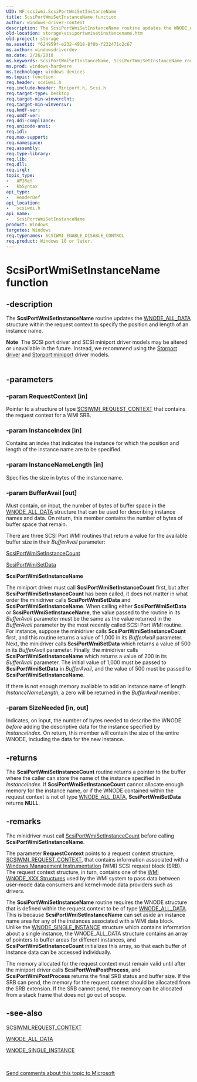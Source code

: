 ```yaml
---
UID: NF:scsiwmi.ScsiPortWmiSetInstanceName
title: ScsiPortWmiSetInstanceName function
author: windows-driver-content
description: The ScsiPortWmiSetInstanceName routine updates the WNODE_ALL_DATA structure within the request context to specify the position and length of an instance name.
old-location: storage\scsiportwmisetinstancename.htm
old-project: storage
ms.assetid: f624959f-e232-4918-8f0b-f232471c2c67
ms.author: windowsdriverdev
ms.date: 2/26/2018
ms.keywords: ScsiPortWmiSetInstanceName, ScsiPortWmiSetInstanceName routine [Storage Devices], scsiprt_a6ff8339-8734-4635-a17e-c3ad7bb524c3.xml, scsiwmi/ScsiPortWmiSetInstanceName, storage.scsiportwmisetinstancename
ms.prod: windows-hardware
ms.technology: windows-devices
ms.topic: function
req.header: scsiwmi.h
req.include-header: Miniport.h, Scsi.h
req.target-type: Desktop
req.target-min-winverclnt: 
req.target-min-winversvr: 
req.kmdf-ver: 
req.umdf-ver: 
req.ddi-compliance: 
req.unicode-ansi: 
req.idl: 
req.max-support: 
req.namespace: 
req.assembly: 
req.type-library: 
req.lib: 
req.dll: 
req.irql: 
topic_type:
-	APIRef
-	kbSyntax
api_type:
-	HeaderDef
api_location:
-	scsiwmi.h
api_name:
-	ScsiPortWmiSetInstanceName
product: Windows
targetos: Windows
req.typenames: SCSIWMI_ENABLE_DISABLE_CONTROL
req.product: Windows 10 or later.
---
```


# ScsiPortWmiSetInstanceName function


## -description


The <b>ScsiPortWmiSetInstanceName</b> routine updates the <a href="https://msdn.microsoft.com/library/windows/hardware/ff566372">WNODE_ALL_DATA</a> structure within the request context to specify the position and length of an instance name. 
<div class="alert"><b>Note</b>  The SCSI port driver and SCSI miniport driver models may be altered or unavailable in the future. Instead, we recommend using the <a href="https://msdn.microsoft.com/en-us/windows/hardware/drivers/storage/storport-driver">Storport driver</a> and <a href="https://msdn.microsoft.com/en-us/windows/hardware/drivers/storage/storport-miniport-drivers">Storport miniport</a> driver models.</div><div> </div>

## -parameters




### -param RequestContext [in]

Pointer to a structure of type <a href="https://msdn.microsoft.com/library/windows/hardware/ff564946">SCSIWMI_REQUEST_CONTEXT</a> that contains the request context for a WMI SRB. 


### -param InstanceIndex [in]

Contains an index that indicates the instance for which the position and length of the instance name are to be specified. 


### -param InstanceNameLength [in]

Specifies the size in bytes of the instance name.


### -param BufferAvail [out]

Must contain, on input, the number of bytes of buffer space in the <a href="https://msdn.microsoft.com/library/windows/hardware/ff566372">WNODE_ALL_DATA</a> structure that can be used for describing instance names and data. On return, this member contains the number of bytes of buffer space that remain. 

There are three SCSI Port WMI routines that return a value for the available buffer size in their <i>BufferAvail </i>parameter:


<a href="https://msdn.microsoft.com/library/windows/hardware/ff564806">ScsiPortWmiSetInstanceCount</a>



<a href="https://msdn.microsoft.com/library/windows/hardware/ff564799">ScsiPortWmiSetData</a>


<b>ScsiPortWmiSetInstanceName</b>

The miniport driver must call <b>ScsiPortWmiSetInstanceCount</b> first, but after <b>ScsiPortWmiSetInstanceCount</b> has been called, it does not matter in what order the minidriver calls <b>ScsiPortWmiSetData</b> and <b>ScsiPortWmiSetInstanceName</b>. When calling either <b>ScsiPortWmiSetData</b> or <b>ScsiPortWmiSetInstanceName</b>, the value passed to the routine in its <i>BufferAvail </i>parameter must be the same as the value returned in the <i>BufferAvail </i>parameter by the most recently called SCSI Port WMI routine. For instance, suppose the minidriver calls <b>ScsiPortWmiSetInstanceCount</b> first, and this routine returns a value of 1,000 in its <i>BufferAvail </i>parameter. Next, the minidriver calls <b>ScsiPortWmiSetData</b> which returns a value of 500 in its <i>BufferAvail </i>parameter. Finally, the minidriver calls <b>ScsiPortWmiSetInstanceName</b> which returns a value of 200 in its <i>BufferAvail </i>parameter. The initial value of 1,000 must be passed to <b>ScsiPortWmiSetData</b> in <i>BufferAvail</i>, and the value of 500 must be passed to <b>ScsiPortWmiSetInstanceName</b>. 

If there is not enough memory available to add an instance name of length <i>InstanceNameLength</i>, a zero will be returned in the <i>BufferAvail</i> member. 


### -param SizeNeeded [in, out]

Indicates, on input, the number of bytes needed to describe the WNODE <i>before </i>adding the descriptive data for the instance specified by <i>InstanceIndex</i>. On return, this member will contain the size of the entire WNODE, including the data for the new instance. 


## -returns



The <b>ScsiPortWmiSetInstanceCount</b> routine returns a pointer to the buffer where the caller can store the name of the instance specified in <i>InstanceIndex</i>. If <b>ScsiPortWmiSetInstanceCount</b> cannot allocate enough memory for the instance name, or if the WNODE contained within the request context is not of type <a href="https://msdn.microsoft.com/library/windows/hardware/ff566372">WNODE_ALL_DATA</a>, <b>ScsiPortWmiSetData</b> returns <b>NULL</b>. 




## -remarks



The minidriver must call <a href="https://msdn.microsoft.com/library/windows/hardware/ff564806">ScsiPortWmiSetInstanceCount</a> before calling  <b>ScsiPortWmiSetInstanceName</b>.

The parameter <b>RequestContext</b> points to a request context structure, <a href="https://msdn.microsoft.com/library/windows/hardware/ff564946">SCSIWMI_REQUEST_CONTEXT</a>, that contains information associated with a <a href="https://msdn.microsoft.com/5c2ed322-0fc9-4004-9a5f-f4d3c6a59fe9">Windows Management Instrumentation</a> (WMI) SCSI request block (SRB). The request context structure, in turn, contains one of the <a href="https://msdn.microsoft.com/library/windows/hardware/ff566371">WMI WNODE_XXX Structures</a> used by the WMI system to pass data between user-mode data consumers and kernel-mode data providers such as drivers. 

The <b>ScsiPortWmiSetInstanceName</b> routine requires the WNODE structure that is defined within the request context to be of type <a href="https://msdn.microsoft.com/library/windows/hardware/ff566372">WNODE_ALL_DATA</a>. This is because <b>ScsiPortWmiSetInstanceName</b> can set aside an instance name area for any of the instances associated with a WMI data block. Unlike the <a href="https://msdn.microsoft.com/library/windows/hardware/ff566377">WNODE_SINGLE_INSTANCE</a> structure which contains information about a single instance, the WNODE_ALL_DATA structure contains an array of pointers to buffer areas for different instances, and <b>ScsiPortWmiSetInstanceCount</b> initializes this array, so that each buffer of instance data can be accessed individually.

The memory allocated for the request context must remain valid until after the miniport driver calls <b>ScsiPortWmiPostProcess</b>, and <b>ScsiPortWmiPostProcess</b> returns the final SRB status and buffer size. If the SRB can pend, the memory for the request context should be allocated from the SRB extension. If the SRB cannot pend, the memory can be allocated from a stack frame that does not go out of scope.




## -see-also




<a href="https://msdn.microsoft.com/library/windows/hardware/ff564946">SCSIWMI_REQUEST_CONTEXT</a>



<a href="https://msdn.microsoft.com/library/windows/hardware/ff566372">WNODE_ALL_DATA</a>



<a href="https://msdn.microsoft.com/library/windows/hardware/ff566377">WNODE_SINGLE_INSTANCE</a>
 

 

<a href="mailto:wsddocfb@microsoft.com?subject=Documentation%20feedback [storage\storage]:%20ScsiPortWmiSetInstanceName routine%20 RELEASE:%20(2/26/2018)&amp;body=%0A%0APRIVACY STATEMENT%0A%0AWe use your feedback to improve the documentation. We don't use your email address for any other purpose, and we'll remove your email address from our system after the issue that you're reporting is fixed. While we're working to fix this issue, we might send you an email message to ask for more info. Later, we might also send you an email message to let you know that we've addressed your feedback.%0A%0AFor more info about Microsoft's privacy policy, see http://privacy.microsoft.com/en-us/default.aspx." title="Send comments about this topic to Microsoft">Send comments about this topic to Microsoft</a>


